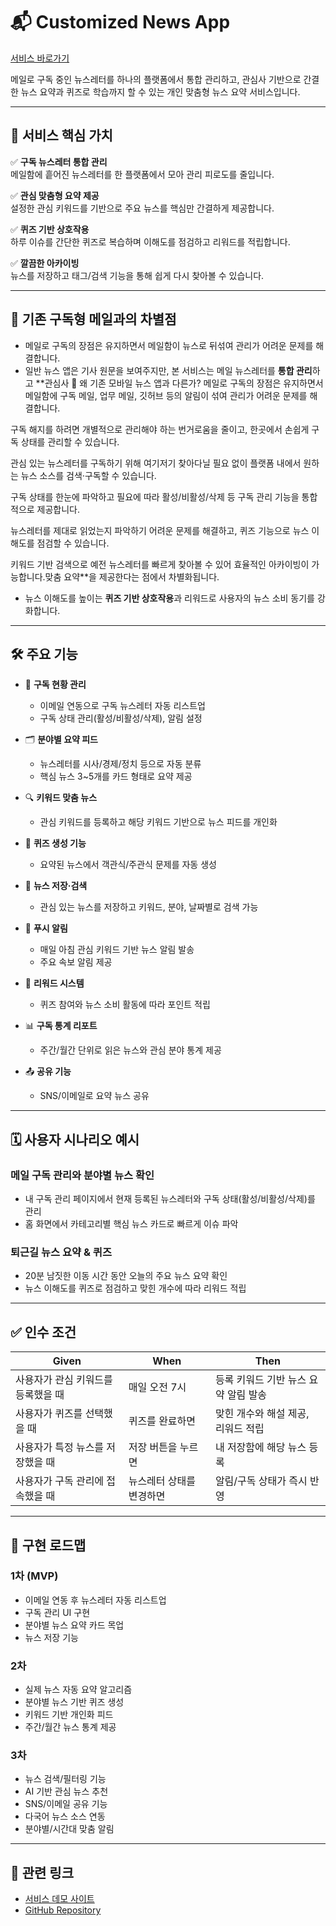 # 📬 Customized News App

[서비스 바로가기](https://v0-customized-news-app.vercel.app/)

메일로 구독 중인 뉴스레터를 하나의 플랫폼에서 통합 관리하고, 관심사 기반으로 간결한 뉴스 요약과 퀴즈로 학습까지 할 수 있는 개인 맞춤형 뉴스 요약 서비스입니다.

---

## 🎯 서비스 핵심 가치

✅ **구독 뉴스레터 통합 관리**  
메일함에 흩어진 뉴스레터를 한 플랫폼에서 모아 관리 피로도를 줄입니다.

✅ **관심 맞춤형 요약 제공**  
설정한 관심 키워드를 기반으로 주요 뉴스를 핵심만 간결하게 제공합니다.

✅ **퀴즈 기반 상호작용**  
하루 이슈를 간단한 퀴즈로 복습하며 이해도를 점검하고 리워드를 적립합니다.

✅ **깔끔한 아카이빙**  
뉴스를 저장하고 태그/검색 기능을 통해 쉽게 다시 찾아볼 수 있습니다.

---

## 📌 기존 구독형 메일과의 차별점

- 메일로 구독의 장점은 유지하면서 메일함이 뉴스로 뒤섞여 관리가 어려운 문제를 해결합니다.
- 일반 뉴스 앱은 기사 원문을 보여주지만, 본 서비스는 메일 뉴스레터를 **통합 관리**하고 \*\*관심사 📌 왜 기존 모바일 뉴스 앱과 다른가?
  메일로 구독의 장점은 유지하면서 메일함에 구독 메일, 업무 메일, 깃허브 등의 알림이 섞여 관리가 어려운 문제를 해결합니다.

구독 해지를 하려면 개별적으로 관리해야 하는 번거로움을 줄이고, 한곳에서 손쉽게 구독 상태를 관리할 수 있습니다.

관심 있는 뉴스레터를 구독하기 위해 여기저기 찾아다닐 필요 없이 플랫폼 내에서 원하는 뉴스 소스를 검색·구독할 수 있습니다.

구독 상태를 한눈에 파악하고 필요에 따라 활성/비활성/삭제 등 구독 관리 기능을 통합적으로 제공합니다.

뉴스레터를 제대로 읽었는지 파악하기 어려운 문제를 해결하고, 퀴즈 기능으로 뉴스 이해도를 점검할 수 있습니다.

키워드 기반 검색으로 예전 뉴스레터를 빠르게 찾아볼 수 있어 효율적인 아카이빙이 가능합니다.맞춤 요약\*\*을 제공한다는 점에서 차별화됩니다.

- 뉴스 이해도를 높이는 **퀴즈 기반 상호작용**과 리워드로 사용자의 뉴스 소비 동기를 강화합니다.

---

## 🛠 주요 기능

- 📌 **구독 현황 관리**

  - 이메일 연동으로 구독 뉴스레터 자동 리스트업
  - 구독 상태 관리(활성/비활성/삭제), 알림 설정

- 🗂 **분야별 요약 피드**

  - 뉴스레터를 시사/경제/정치 등으로 자동 분류
  - 핵심 뉴스 3~5개를 카드 형태로 요약 제공

- 🔍 **키워드 맞춤 뉴스**

  - 관심 키워드를 등록하고 해당 키워드 기반으로 뉴스 피드를 개인화

- 📝 **퀴즈 생성 기능**

  - 요약된 뉴스에서 객관식/주관식 문제를 자동 생성

- 💾 **뉴스 저장·검색**

  - 관심 있는 뉴스를 저장하고 키워드, 분야, 날짜별로 검색 가능

- 🔔 **푸시 알림**

  - 매일 아침 관심 키워드 기반 뉴스 알림 발송
  - 주요 속보 알림 제공

- 🎁 **리워드 시스템**

  - 퀴즈 참여와 뉴스 소비 활동에 따라 포인트 적립

- 📊 **구독 통계 리포트**

  - 주간/월간 단위로 읽은 뉴스와 관심 분야 통계 제공

- 📤 **공유 기능**
  - SNS/이메일로 요약 뉴스 공유

---

## 🗓 사용자 시나리오 예시

### 메일 구독 관리와 분야별 뉴스 확인

- 내 구독 관리 페이지에서 현재 등록된 뉴스레터와 구독 상태(활성/비활성/삭제)를 관리
- 홈 화면에서 카테고리별 핵심 뉴스 카드로 빠르게 이슈 파악

### 퇴근길 뉴스 요약 & 퀴즈

- 20분 남짓한 이동 시간 동안 오늘의 주요 뉴스 요약 확인
- 뉴스 이해도를 퀴즈로 점검하고 맞힌 개수에 따라 리워드 적립

---

## ✅ 인수 조건

| Given                              | When                     | Then                                 |
| ---------------------------------- | ------------------------ | ------------------------------------ |
| 사용자가 관심 키워드를 등록했을 때 | 매일 오전 7시            | 등록 키워드 기반 뉴스 요약 알림 발송 |
| 사용자가 퀴즈를 선택했을 때        | 퀴즈를 완료하면          | 맞힌 개수와 해설 제공, 리워드 적립   |
| 사용자가 특정 뉴스를 저장했을 때   | 저장 버튼을 누르면       | 내 저장함에 해당 뉴스 등록           |
| 사용자가 구독 관리에 접속했을 때   | 뉴스레터 상태를 변경하면 | 알림/구독 상태가 즉시 반영           |

---

## 🚀 구현 로드맵

### 1차 (MVP)

- 이메일 연동 후 뉴스레터 자동 리스트업
- 구독 관리 UI 구현
- 분야별 뉴스 요약 카드 목업
- 뉴스 저장 기능

### 2차

- 실제 뉴스 자동 요약 알고리즘
- 분야별 뉴스 기반 퀴즈 생성
- 키워드 기반 개인화 피드
- 주간/월간 뉴스 통계 제공

### 3차

- 뉴스 검색/필터링 기능
- AI 기반 관심 뉴스 추천
- SNS/이메일 공유 기능
- 다국어 뉴스 소스 연동
- 분야별/시간대 맞춤 알림

---

## 🔗 관련 링크

- [서비스 데모 사이트](https://v0-customized-news-app.vercel.app/)
- [GitHub Repository](https://github.com/H0ngJu/read-mews?tab=readme-ov-file)
